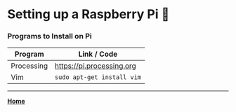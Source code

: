 # Setting up a Raspberry Pi 🥧

### Programs to Install on Pi
| Program| Link / Code|
|--------|------------|
|Processing | https://pi.processing.org|
|Vim | `sudo apt-get install vim`|

---
**[Home]((README.md))**
